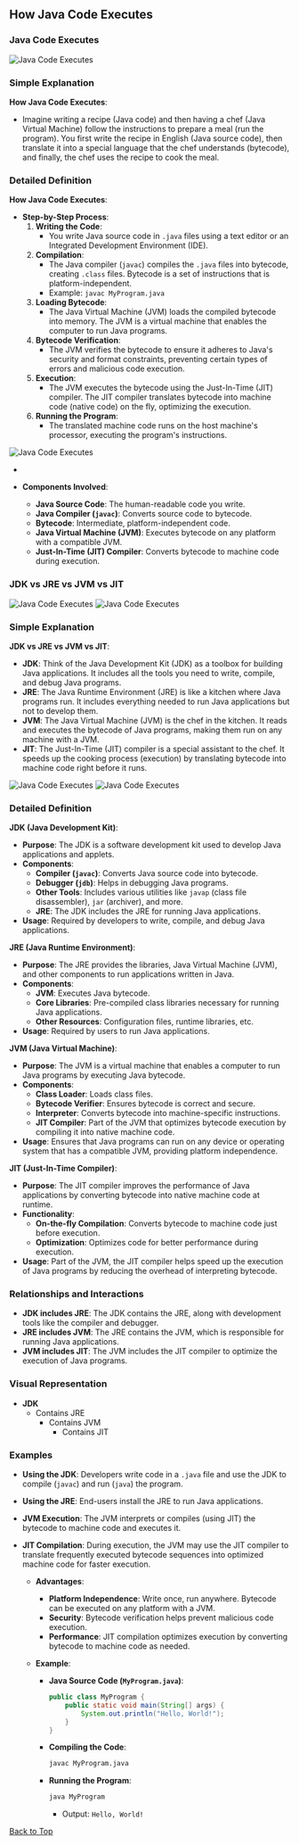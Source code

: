 ## How Java Code Executes

### Java Code Executes

![Java Code Executes](1.Java%20Intro.png)

### Simple Explanation

**How Java Code Executes**:
   - Imagine writing a recipe (Java code) and then having a chef (Java Virtual Machine) follow the instructions to prepare a meal (run the program). You first write the recipe in English (Java source code), then translate it into a special language that the chef understands (bytecode), and finally, the chef uses the recipe to cook the meal.

### Detailed Definition

**How Java Code Executes**:
   - **Step-by-Step Process**:
     1. **Writing the Code**:
        - You write Java source code in `.java` files using a text editor or an Integrated Development Environment (IDE).
     2. **Compilation**:
        - The Java compiler (`javac`) compiles the `.java` files into bytecode, creating `.class` files. Bytecode is a set of instructions that is platform-independent.
        - Example: `javac MyProgram.java`
     3. **Loading Bytecode**:
        - The Java Virtual Machine (JVM) loads the compiled bytecode into memory. The JVM is a virtual machine that enables the computer to run Java programs.
     4. **Bytecode Verification**:
        - The JVM verifies the bytecode to ensure it adheres to Java's security and format constraints, preventing certain types of errors and malicious code execution.
     5. **Execution**:
        - The JVM executes the bytecode using the Just-In-Time (JIT) compiler. The JIT compiler translates bytecode into machine code (native code) on the fly, optimizing the execution.
     6. **Running the Program**:
        - The translated machine code runs on the host machine's processor, executing the program's instructions.

![Java Code Executes](Java%20Intro2.png)

-

   - **Components Involved**:
     - **Java Source Code**: The human-readable code you write.
     - **Java Compiler (`javac`)**: Converts source code to bytecode.
     - **Bytecode**: Intermediate, platform-independent code.
     - **Java Virtual Machine (JVM)**: Executes bytecode on any platform with a compatible JVM.
     - **Just-In-Time (JIT) Compiler**: Converts bytecode to machine code during execution.

### JDK vs JRE vs JVM vs JIT
![Java Code Executes](Java%20Intro3.png)
![Java Code Executes](Java%20Intro4.png)


### Simple Explanation

**JDK vs JRE vs JVM vs JIT**:
   - **JDK**: Think of the Java Development Kit (JDK) as a toolbox for building Java applications. It includes all the tools you need to write, compile, and debug Java programs.
   - **JRE**: The Java Runtime Environment (JRE) is like a kitchen where Java programs run. It includes everything needed to run Java applications but not to develop them.
   - **JVM**: The Java Virtual Machine (JVM) is the chef in the kitchen. It reads and executes the bytecode of Java programs, making them run on any machine with a JVM.
   - **JIT**: The Just-In-Time (JIT) compiler is a special assistant to the chef. It speeds up the cooking process (execution) by translating bytecode into machine code right before it runs.


![Java Code Executes](Java%20Intro6.png)
![Java Code Executes](Java%20Intro6.png)   

### Detailed Definition

**JDK (Java Development Kit)**:
   - **Purpose**: The JDK is a software development kit used to develop Java applications and applets.
   - **Components**:
     - **Compiler (`javac`)**: Converts Java source code into bytecode.
     - **Debugger (`jdb`)**: Helps in debugging Java programs.
     - **Other Tools**: Includes various utilities like `javap` (class file disassembler), `jar` (archiver), and more.
     - **JRE**: The JDK includes the JRE for running Java applications.
   - **Usage**: Required by developers to write, compile, and debug Java applications.

**JRE (Java Runtime Environment)**:
   - **Purpose**: The JRE provides the libraries, Java Virtual Machine (JVM), and other components to run applications written in Java.
   - **Components**:
     - **JVM**: Executes Java bytecode.
     - **Core Libraries**: Pre-compiled class libraries necessary for running Java applications.
     - **Other Resources**: Configuration files, runtime libraries, etc.
   - **Usage**: Required by users to run Java applications.

**JVM (Java Virtual Machine)**:
   - **Purpose**: The JVM is a virtual machine that enables a computer to run Java programs by executing Java bytecode.
   - **Components**:
     - **Class Loader**: Loads class files.
     - **Bytecode Verifier**: Ensures bytecode is correct and secure.
     - **Interpreter**: Converts bytecode into machine-specific instructions.
     - **JIT Compiler**: Part of the JVM that optimizes bytecode execution by compiling it into native machine code.
   - **Usage**: Ensures that Java programs can run on any device or operating system that has a compatible JVM, providing platform independence.

**JIT (Just-In-Time Compiler)**:
   - **Purpose**: The JIT compiler improves the performance of Java applications by converting bytecode into native machine code at runtime.
   - **Functionality**:
     - **On-the-fly Compilation**: Converts bytecode to machine code just before execution.
     - **Optimization**: Optimizes code for better performance during execution.
   - **Usage**: Part of the JVM, the JIT compiler helps speed up the execution of Java programs by reducing the overhead of interpreting bytecode.

### Relationships and Interactions

- **JDK includes JRE**: The JDK contains the JRE, along with development tools like the compiler and debugger.
- **JRE includes JVM**: The JRE contains the JVM, which is responsible for running Java applications.
- **JVM includes JIT**: The JVM includes the JIT compiler to optimize the execution of Java programs.

### Visual Representation

- **JDK**
  - Contains JRE
    - Contains JVM
      - Contains JIT

### Examples

- **Using the JDK**: Developers write code in a `.java` file and use the JDK to compile (`javac`) and run (`java`) the program.
- **Using the JRE**: End-users install the JRE to run Java applications.
- **JVM Execution**: The JVM interprets or compiles (using JIT) the bytecode to machine code and executes it.
- **JIT Compilation**: During execution, the JVM may use the JIT compiler to translate frequently executed bytecode sequences into optimized machine code for faster execution.




   - **Advantages**:
     - **Platform Independence**: Write once, run anywhere. Bytecode can be executed on any platform with a JVM.
     - **Security**: Bytecode verification helps prevent malicious code execution.
     - **Performance**: JIT compilation optimizes execution by converting bytecode to machine code as needed.

   - **Example**:
     - **Java Source Code (`MyProgram.java`)**:
       ```java
       public class MyProgram {
           public static void main(String[] args) {
               System.out.println("Hello, World!");
           }
       }
       ```
     - **Compiling the Code**:
       ```sh
       javac MyProgram.java
       ```
     - **Running the Program**:
       ```sh
       java MyProgram
       ```
       - Output: `Hello, World!`

[Back to Top](#programming-concepts-index)